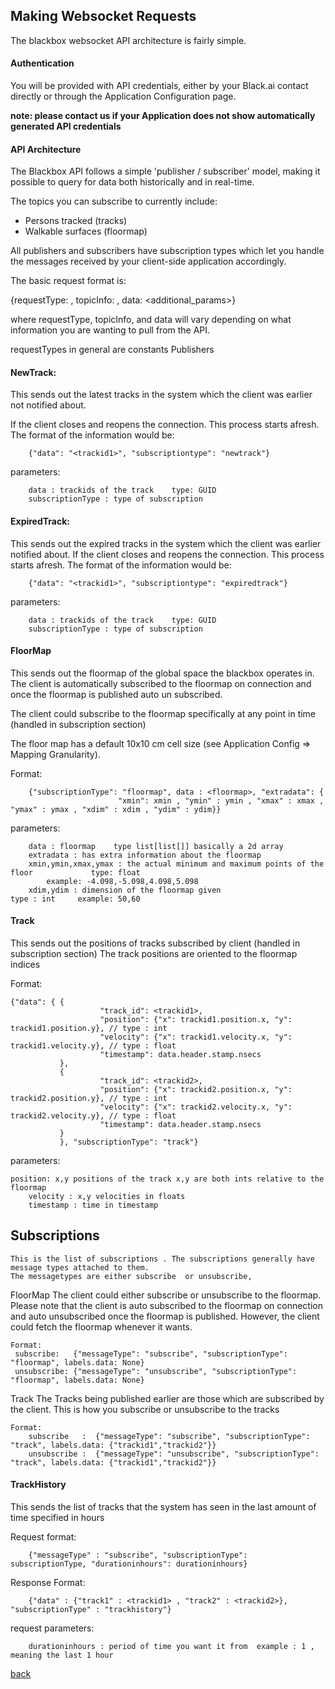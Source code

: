 ## Making Websocket Requests

The blackbox websocket API architecture is fairly simple. 

#### Authentication
You will be provided with API credentials, either by your Black.ai contact directly or through the Application Configuration page.

**note: please contact us if your Application does not show automatically generated API credentials**
 
#### API Architecture
The Blackbox API follows a simple 'publisher / subscriber' model, making it possible to query for data both historically and in real-time.  

The topics you can subscribe to currently include: 

- Persons tracked (tracks)
- Walkable surfaces (floormap)

All publishers and subscribers have subscription types which let you handle the messages received by your client-side application accordingly.

The basic request format is: 

{requestType: <type>, topicInfo: <topic>, data: <additional_params>}

where requestType, topicInfo, and data will vary depending on what information you are wanting to pull from the  API. 


requestTypes in general are constants
Publishers

#### NewTrack:
This sends out the latest tracks in the system which the client was earlier not notified about. 

If the client closes and reopens the connection. This process starts afresh.
The format of the information would be:

        {"data": "<trackid1>", "subscriptiontype": "newtrack"}
    
parameters:

        data : trackids of the track    type: GUID
        subscriptionType : type of subscription 


#### ExpiredTrack:
This sends out the expired tracks in the system which the client was earlier notified about. 
If the client closes and reopens the connection. This process starts afresh.
The format of the information would be:

        {"data": "<trackid1>", "subscriptiontype": "expiredtrack"}
    
parameters:

        data : trackids of the track    type: GUID
        subscriptionType : type of subscription 


#### FloorMap
This sends out the floormap of the global space the blackbox operates in.
The client is automatically subscribed to the floormap on connection and once the floormap is published auto un subscribed.

The client could subscribe to the floormap specifically at any point in time (handled in subscription section)

The floor map has a default 10x10 cm cell size (see Application Config => Mapping Granularity).
    
Format:

        {"subscriptionType": "floormap", data : <floormap>, "extradata": {
                            "xmin": xmin , "ymin" : ymin , "xmax" : xmax , "ymax" : ymax , "xdim" : xdim , "ydim" : ydim}}
    
parameters:

        data : floormap    type list[list[]] basically a 2d array
        extradata : has extra information about the floormap
        xmin,ymin,xmax,ymax : the actual minimum and maximum points of the floor             type: float    
            example: -4.098,-5.098,4.098,5.098
        xdim,ydim : dimension of the floormap given                                          type : int     example: 50,60
        

#### Track

This sends out the positions of tracks subscribed by client (handled in subscription section)
The track positions are oriented to the floormap indices
    
Format:
    

	{"data": { {
                        "track_id": <trackid1>,
                        "position": {"x": trackid1.position.x, "y": trackid1.position.y}, // type : int 
                        "velocity": {"x": trackid1.velocity.x, "y": trackid1.velocity.y}, // type : float
                        "timestamp": data.header.stamp.nsecs
               },
               {
                        "track_id": <trackid2>,
                        "position": {"x": trackid2.position.x, "y": trackid2.position.y}, // type : int 
                        "velocity": {"x": trackid2.velocity.x, "y": trackid2.velocity.y}, // type : float
                        "timestamp": data.header.stamp.nsecs
               }   
               }, "subscriptionType": "track"}
   
parameters:
        
	position: x,y positions of the track x,y are both ints relative to the floormap
        velocity : x,y velocities in floats 
        timestamp : time in timestamp
        

## Subscriptions

    This is the list of subscriptions . The subscriptions generally have message types attached to them. 
    The messagetypes are either subscribe  or unsubscribe,
FloorMap
    The client could either subscribe or unsubscribe to the floormap. 
    Please note that the client is auto subscribed to the floormap on connection and 
    auto unsubscribed once the floormap is published.
    However, the client could fetch the floormap whenever it wants.
    
    Format:
     subscribe:   {"messageType": "subscribe", "subscriptionType": "floormap", labels.data: None}
     unsubscribe: {"messageType": "unsubscribe", "subscriptionType": "floormap", labels.data: None}
     
Track
    The Tracks being published earlier are those which are subscribed by the client. 
    This is how you subscribe or unsubscribe to the tracks
    
    Format:
        subscribe   :  {"messageType": "subscribe", "subscriptionType": "track", labels.data: {"trackid1","trackid2"}}
        unsubscribe :  {"messageType": "unsubscribe", "subscriptionType": "track", labels.data: {"trackid1","trackid2"}}

#### TrackHistory
    
This sends the list of tracks that the system has seen in the last amount of time specified in hours
    
Request format:

        {"messageType" : "subscribe", "subscriptionType": subscriptionType, "durationinhours": durationinhours}
        
Response Format:

        {"data" : {"track1" : <trackid1> , "track2" : <trackid2>}, "subscriptionType" : "trackhistory"}
    
request parameters:

        durationinhours : period of time you want it from  example : 1 , meaning the last 1 hour


[back](./)
